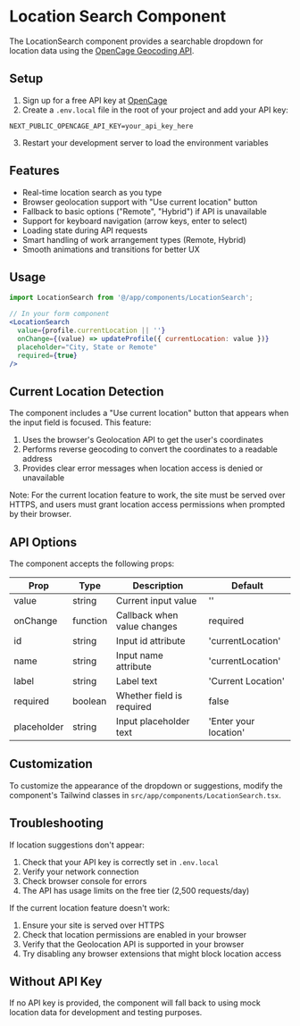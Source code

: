 # Location Search Component

The LocationSearch component provides a searchable dropdown for location data using the [OpenCage Geocoding API](https://opencagedata.com/).

## Setup

1. Sign up for a free API key at [OpenCage](https://opencagedata.com/)
2. Create a `.env.local` file in the root of your project and add your API key:
```
NEXT_PUBLIC_OPENCAGE_API_KEY=your_api_key_here
```
3. Restart your development server to load the environment variables

## Features

- Real-time location search as you type
- Browser geolocation support with "Use current location" button
- Fallback to basic options ("Remote", "Hybrid") if API is unavailable
- Support for keyboard navigation (arrow keys, enter to select)
- Loading state during API requests
- Smart handling of work arrangement types (Remote, Hybrid)
- Smooth animations and transitions for better UX

## Usage

```jsx
import LocationSearch from '@/app/components/LocationSearch';

// In your form component
<LocationSearch
  value={profile.currentLocation || ''}
  onChange={(value) => updateProfile({ currentLocation: value })}
  placeholder="City, State or Remote"
  required={true}
/>
```

## Current Location Detection

The component includes a "Use current location" button that appears when the input field is focused. This feature:

1. Uses the browser's Geolocation API to get the user's coordinates
2. Performs reverse geocoding to convert the coordinates to a readable address
3. Provides clear error messages when location access is denied or unavailable

Note: For the current location feature to work, the site must be served over HTTPS, and users must grant location access permissions when prompted by their browser.

## API Options

The component accepts the following props:

| Prop | Type | Description | Default |
|------|------|-------------|---------|
| value | string | Current input value | '' |
| onChange | function | Callback when value changes | required |
| id | string | Input id attribute | 'currentLocation' |
| name | string | Input name attribute | 'currentLocation' |
| label | string | Label text | 'Current Location' |
| required | boolean | Whether field is required | false |
| placeholder | string | Input placeholder text | 'Enter your location' |

## Customization

To customize the appearance of the dropdown or suggestions, modify the component's Tailwind classes in `src/app/components/LocationSearch.tsx`.

## Troubleshooting

If location suggestions don't appear:

1. Check that your API key is correctly set in `.env.local`
2. Verify your network connection
3. Check browser console for errors
4. The API has usage limits on the free tier (2,500 requests/day)

If the current location feature doesn't work:

1. Ensure your site is served over HTTPS
2. Check that location permissions are enabled in your browser
3. Verify that the Geolocation API is supported in your browser
4. Try disabling any browser extensions that might block location access

## Without API Key

If no API key is provided, the component will fall back to using mock location data for development and testing purposes. 
